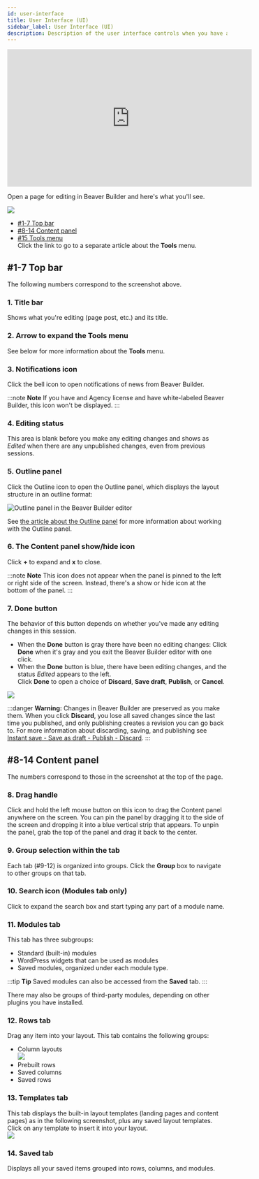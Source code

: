 ```yaml
---
id: user-interface
title: User Interface (UI)
sidebar_label: User Interface (UI)
description: Description of the user interface controls when you have a page open for editing in Beaver Builder.
---
```


<div className="embed-responsive">
  <iframe width="560" height="315" src="https://www.youtube.com/embed/tc67lqddSKM" frameBorder="0" allow="accelerometer; autoplay; encrypted-media; gyroscope; picture-in-picture" allowFullScreen></iframe>
</div>

Open a page for editing in Beaver Builder and here's what you'll see.

![](/img/bb25-editing-screen-ui-annotated.png)

  * [#1-7 Top bar](#1-7-top-bar)
  * [#8-14 Content panel](#8-14-content-panel)
  * [#15 Tools menu](tools-menu.md)  
Click the link to go to a separate article about the **Tools** menu.

## #1-7 Top bar

The following numbers correspond to the screenshot above.

### 1. Title bar  
Shows what you're editing (page post, etc.) and its title.

### 2. Arrow to expand the Tools menu  
See below for more information about the **Tools** menu.

### 3. Notifications icon  
Click the bell icon to open notifications of news from Beaver Builder.

:::note **Note**
If you have and Agency license and have white-labeled Beaver Builder,
this icon won't be displayed.
:::

### 4. Editing status  
This area is blank before you make any editing changes and shows as _Edited_
when there are any unpublished changes, even from previous sessions.

### 5. Outline panel

Click the Outline icon to open the Outline panel, which displays the layout structure in an outline format:

![Outline panel in the Beaver Builder editor](/img/BB25-outline-panel.png)

See [the article about the Outline panel](outline-panel.md) for more information about working with the Outline panel.

### 6. The Content panel show/hide icon  
Click **+** to expand and **x** to close.

:::note **Note**
This icon does not appear when the panel is pinned to the left or
right side of the screen. Instead, there's a show or hide icon at the bottom
of the panel.
:::

### 7. Done button  
The behavior of this button depends on whether you've made any editing changes
in this session.

   * When the **Done** button is gray there have been no editing changes: Click **Done** when it's gray and you exit the Beaver Builder editor with one click.
   * When the **Done** button is blue, there have been editing changes, and the status _Edited_ appears to the left.  
Click **Done** to open a choice of **Discard**, **Save draft**, **Publish**, or **Cancel**.

![](/img/user-interface-publish-toolbar.png)

:::danger **Warning:**
Changes in Beaver Builder are preserved as you make them. When
you click **Discard**, you lose all saved changes since the last time you
published, and only publishing creates a revision you can go back to. For more
information about discarding, saving, and publishing see [Instant save - Save as draft - Publish - Discard](/beaver-builder/getting-started/bb-editor-basics/save-publish-discard.md).
:::

## #8-14 Content panel

The numbers correspond to those in the screenshot at the top of the page.

### 8. Drag handle  
Click and hold the left mouse button on this icon to drag the Content panel
anywhere on the screen.  You can pin the panel by dragging it to the side of the screen and dropping it into a blue vertical strip that appears. To unpin the panel, grab the top of the panel and drag it back to the center.

### 9. Group selection within the tab  
Each tab (#9-12) is organized into groups. Click the **Group** box to navigate
to other groups on that tab.

### 10. Search icon (Modules tab only)  
Click to expand the search box and start typing any part of a module name.

### 11. Modules tab  
This tab has three subgroups:  
  * Standard (built-in) modules
  * WordPress widgets that can be used as modules
  * Saved modules, organized under each module type.

:::tip **Tip**
Saved modules can also be accessed from the **Saved** tab.
:::

There may also be groups of third-party modules, depending on other plugins
you have installed.

### 12. Rows tab  
Drag any item into your layout. This tab contains the following groups:

  * Column layouts  
![](/img/user-interface-rows.png)
  * Prebuilt rows
  * Saved columns
  * Saved rows

### 13. Templates tab  
This tab displays the built-in layout templates (landing pages and content
pages) as in the following screenshot, plus any saved layout templates. Click
on any template to insert it into your layout.  
![](/img/user-interface-templates.jpg)

### 14. Saved tab  
Displays all your saved items grouped into rows, columns, and modules.
